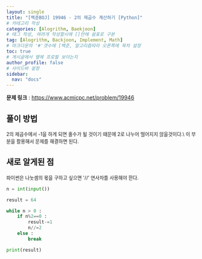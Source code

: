 ```yaml
---
layout: single
title: "[백준BOJ] 19946 - 2의 제곱수 계산하기 [Python]"
# 카테고리 작성
categories: [Alogrithm, Baekjoon]
# 태그 작성, 여려개 작성할시에 []안에 쉼표로 구분
tag: [Alogrithm, Backjoon, Implement, Math]
# 마크다운의 '#'갯수에 [백준, 알고리즘따라 오른쪽에 목차 설정
toc: true
# 게시글에서 옆에 프로필 보이는지
author_profile: false
# 사이드바 설정
sidebar:
  nav: "docs"
---
```


**문제 링크** : <https://www.acmicpc.net/problem/19946>

## 풀이 방법

<span style="font-size:90%">
2의 제곱수에서 -1을 하게 되면 홀수가 될 것이기 때문에 2로 나누어 떨어지지 않을것이다.\
이 부분을 활용해서 문제를 해결하면 된다.
</span>

## 새로 알게된 점

<span style="font-size:90%">
파이썬은 나눗셈의 몫을 구하고 싶으면 '//' 연사자를 사용해야 한다.
</span>

```python
n = int(input())

result = 64

while n > 0 :
    if n%2==0 :
        result-=1
        n//=2
    else :
        break

print(result)
```
